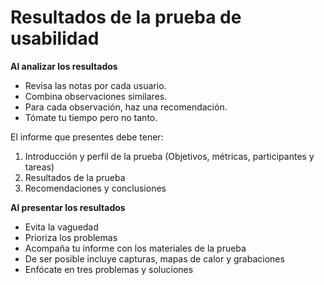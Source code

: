 # Resultados de la prueba de usabilidad

**Al analizar los resultados**

- Revisa las notas por cada usuario.
- Combina observaciones similares.
- Para cada observación, haz una recomendación.
- Tómate tu tiempo pero no tanto.

El informe que presentes debe tener:

1. Introducción y perfil de la prueba (Objetivos, métricas, participantes y tareas)
2. Resultados de la prueba
3. Recomendaciones y conclusiones

**Al presentar los resultados**

- Evita la vaguedad
- Prioriza los problemas
- Acompaña tu informe con los materiales de la prueba
- De ser posible incluye capturas, mapas de calor y grabaciones
- Enfócate en tres problemas y soluciones



#